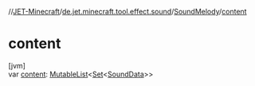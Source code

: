 //[JET-Minecraft](../../../index.md)/[de.jet.minecraft.tool.effect.sound](../index.md)/[SoundMelody](index.md)/[content](content.md)

# content

[jvm]\
var [content](content.md): [MutableList](https://kotlinlang.org/api/latest/jvm/stdlib/kotlin.collections/-mutable-list/index.html)&lt;[Set](https://kotlinlang.org/api/latest/jvm/stdlib/kotlin.collections/-set/index.html)&lt;[SoundData](../-sound-data/index.md)&gt;&gt;
